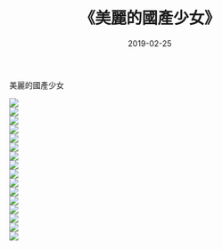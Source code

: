 ﻿---
layout: post
title:  《美麗的國產少女》
date:   2019-02-25
img: http://pic.660000.xyz/1:down/唯美/2019/美麗的國產少女/000.jpg
categories: [美女, 清纯, 唯美]
---

美麗的國產少女

  ![](http://pic.660000.xyz/1:down/唯美/2019/美麗的國產少女/001.jpg) <br> ![](http://pic.660000.xyz/1:down/唯美/2019/美麗的國產少女/002.jpg) <br> ![](http://pic.660000.xyz/1:down/唯美/2019/美麗的國產少女/003.jpg) <br> ![](http://pic.660000.xyz/1:down/唯美/2019/美麗的國產少女/004.jpg) <br> ![](http://pic.660000.xyz/1:down/唯美/2019/美麗的國產少女/005.jpg) <br> ![](http://pic.660000.xyz/1:down/唯美/2019/美麗的國產少女/006.jpg) <br> ![](http://pic.660000.xyz/1:down/唯美/2019/美麗的國產少女/007.jpg) <br> ![](http://pic.660000.xyz/1:down/唯美/2019/美麗的國產少女/008.jpg) <br> ![](http://pic.660000.xyz/1:down/唯美/2019/美麗的國產少女/009.jpg) <br> ![](http://pic.660000.xyz/1:down/唯美/2019/美麗的國產少女/010.jpg) <br> ![](http://pic.660000.xyz/1:down/唯美/2019/美麗的國產少女/011.jpg) <br> ![](http://pic.660000.xyz/1:down/唯美/2019/美麗的國產少女/012.jpg) <br> ![](http://pic.660000.xyz/1:down/唯美/2019/美麗的國產少女/013.jpg) <br> ![](http://pic.660000.xyz/1:down/唯美/2019/美麗的國產少女/014.jpg) <br> ![](http://pic.660000.xyz/1:down/唯美/2019/美麗的國產少女/015.jpg) <br> ![](http://pic.660000.xyz/1:down/唯美/2019/美麗的國產少女/016.jpg) <br>